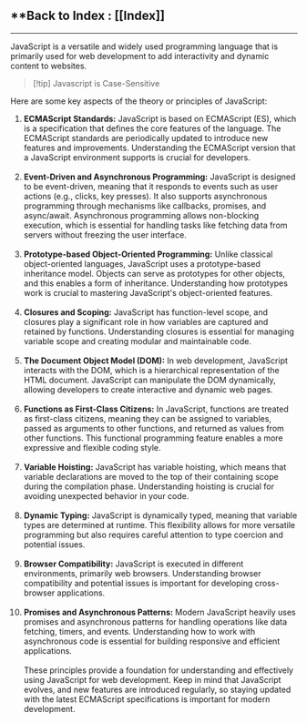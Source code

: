 
## **Back to Index : [[Index]]


---

JavaScript is a versatile and widely used programming language that is primarily used for web development to add interactivity and dynamic content to websites. 

>[!tip] Javascript is Case-Sensitive


Here are some key aspects of the theory or principles of JavaScript:

1. **ECMAScript Standards:** JavaScript is based on ECMAScript (ES), which is a specification that defines the core features of the language. The ECMAScript standards are periodically updated to introduce new features and improvements. Understanding the ECMAScript version that a JavaScript environment supports is crucial for developers.
</br></br>
2. **Event-Driven and Asynchronous Programming:** JavaScript is designed to be event-driven, meaning that it responds to events such as user actions (e.g., clicks, key presses). It also supports asynchronous programming through mechanisms like callbacks, promises, and async/await. Asynchronous programming allows non-blocking execution, which is essential for handling tasks like fetching data from servers without freezing the user interface.
</br></br>
3. **Prototype-based Object-Oriented Programming:** Unlike classical object-oriented languages, JavaScript uses a prototype-based inheritance model. Objects can serve as prototypes for other objects, and this enables a form of inheritance. Understanding how prototypes work is crucial to mastering JavaScript's object-oriented features.
</br></br>
4. **Closures and Scoping:** JavaScript has function-level scope, and closures play a significant role in how variables are captured and retained by functions. Understanding closures is essential for managing variable scope and creating modular and maintainable code.
</br></br>
5. **The Document Object Model (DOM):** In web development, JavaScript interacts with the DOM, which is a hierarchical representation of the HTML document. JavaScript can manipulate the DOM dynamically, allowing developers to create interactive and dynamic web pages.
</br></br>
6. **Functions as First-Class Citizens:** In JavaScript, functions are treated as first-class citizens, meaning they can be assigned to variables, passed as arguments to other functions, and returned as values from other functions. This functional programming feature enables a more expressive and flexible coding style.
</br></br>
7. **Variable Hoisting:** JavaScript has variable hoisting, which means that variable declarations are moved to the top of their containing scope during the compilation phase. Understanding hoisting is crucial for avoiding unexpected behavior in your code.
</br></br>
8. **Dynamic Typing:** JavaScript is dynamically typed, meaning that variable types are determined at runtime. This flexibility allows for more versatile programming but also requires careful attention to type coercion and potential issues.
</br></br>
9. **Browser Compatibility:** JavaScript is executed in different environments, primarily web browsers. Understanding browser compatibility and potential issues is important for developing cross-browser applications.
</br></br>
10. **Promises and Asynchronous Patterns:** Modern JavaScript heavily uses promises and asynchronous patterns for handling operations like data fetching, timers, and events. Understanding how to work with asynchronous code is essential for building responsive and efficient applications.
</br></br>
These principles provide a foundation for understanding and effectively using JavaScript for web development. Keep in mind that JavaScript evolves, and new features are introduced regularly, so staying updated with the latest ECMAScript specifications is important for modern development.
